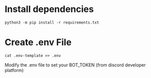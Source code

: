 # Install dependencies
`python3 -m pip install -r requirements.txt`

# Create .env File
`cat .env-template >> .env`

Modify the .env file to set your BOT_TOKEN (from discord developer platform)
